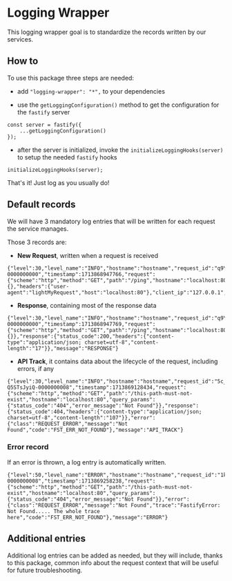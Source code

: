 # Logging Wrapper

This logging wrapper goal is to standardize the records written by our services.

## How to

To use this package three steps are needed:
- add `"logging-wrapper": "*",` to your dependencies

- use the `getLoggingConfiguration()` method to get the configuration for the `fastify` server
```
const server = fastify({
    ...getLoggingConfiguration()
});
```

- after the server is initialized, invoke the `initializeLoggingHooks(server)` to setup the needed `fastify` hooks
```
initializeLoggingHooks(server);
```

That's it! Just log as you usually do!

## Default records

We will have 3 mandatory log entries that will be written for each request the service manages.

Those 3 records are:
- **New Request**, written when a request is received
```
{"level":30,"level_name":"INFO","hostname":"hostname","request_id":"q9Y6NwwbRimle4TxcXRPkQ-0000000000","timestamp":1713868947766,"request":{"scheme":"http","method":"GET","path":"/ping","hostname":"localhost:80","query_params":{},"headers":{"user-agent":"lightMyRequest","host":"localhost:80"},"client_ip":"127.0.0.1","user_agent":"lightMyRequest"},"message":"NEW_REQUEST"}
```
- **Response**, containing most of the response data
```
{"level":30,"level_name":"INFO","hostname":"hostname","request_id":"q9Y6NwwbRimle4TxcXRPkQ-0000000000","timestamp":1713868947769,"request":{"scheme":"http","method":"GET","path":"/ping","hostname":"localhost:80","query_params":{}},"response":{"status_code":200,"headers":{"content-type":"application/json; charset=utf-8","content-length":"17"}},"message":"RESPONSE"}
```
- **API Track**, it contains data about the lifecycle of the request, including errors, if any
```
{"level":30,"level_name":"INFO","hostname":"hostname","request_id":"5c_RLAnSS4y9-Q5STsJyiQ-0000000008","timestamp":1713869128434,"request":{"scheme":"http","method":"GET","path":"/this-path-must-not-exist","hostname":"localhost:80","query_params":{"status_code":"404","error_message":"Not Found"}},"response":{"status_code":404,"headers":{"content-type":"application/json; charset=utf-8","content-length":"107"}},"error":{"class":"REQUEST_ERROR","message":"Not Found","code":"FST_ERR_NOT_FOUND"},"message":"API_TRACK"}
```

### Error record

If an error is thrown, a log entry is automatically written.

```
{"level":50,"level_name":"ERROR","hostname":"hostname","request_id":"1kPptKhMSeyZ9OwcSwBxhg-0000000008","timestamp":1713869258238,"request":{"scheme":"http","method":"GET","path":"/this-path-must-not-exist","hostname":"localhost:80","query_params":{"status_code":"404","error_message":"Not Found"}},"error":{"class":"REQUEST_ERROR","message":"Not Found","trace":"FastifyError: Not Found..... The whole trace here","code":"FST_ERR_NOT_FOUND"},"message":"ERROR"}
```

## Additional entries

Additional log entries can be added as needed, but they will include, thanks to this package, common info about the request context that will be useful for future troubleshooting.
